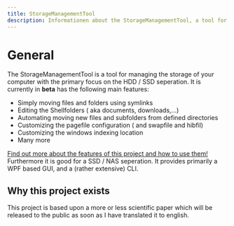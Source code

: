 ```yaml
---
title: StorageManagementTool 
description: Informationen about the StorageManagementTool, a tool for managing the storage of your computer.
---
```

# General
The StorageManagementTool is a tool for managing the storage of your computer with the primary focus on the HDD / SSD seperation. It is currently in **beta** has the following main features:
* Simply moving files and folders using symlinks
* Editing the Shellfolders ( aka documents, downloads,...)
* Automating moving new files and subfolders from defined directories
* Customizing the pagefile configuration ( and swapfile and hibfil)
* Customizing the windows indexing location
* Many more

[Find out more about the features of this project and how to use them!](./usage.html)
Furthermore it is good for a SSD / NAS seperation. 
It provides primarily a WPF based GUI, and a (rather extensive) CLI.
## Why this project exists
This project is based upon a more or less scientific paper which will be released to the public as soon as I have translated it to english.
